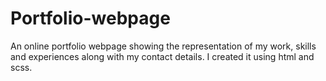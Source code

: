 # Portfolio-webpage
An online portfolio webpage showing the representation of my work, skills and experiences along with my contact details. I created it using html and scss. 

